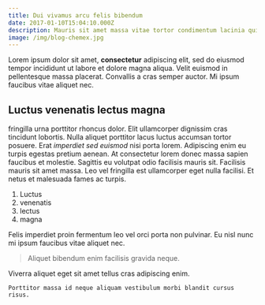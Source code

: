 ```yaml
---
title: Dui vivamus arcu felis bibendum
date: 2017-01-10T15:04:10.000Z
description: Mauris sit amet massa vitae tortor condimentum lacinia quis vel
image: /img/blog-chemex.jpg
---
```

Lorem ipsum dolor sit amet, **consectetur** adipiscing elit, sed do eiusmod tempor incididunt ut labore et dolore magna aliqua. Velit euismod in pellentesque massa placerat. Convallis a cras semper auctor. Mi ipsum faucibus vitae aliquet nec.

## Luctus venenatis lectus magna

fringilla urna porttitor rhoncus dolor. Elit ullamcorper dignissim cras tincidunt lobortis. Nulla aliquet porttitor lacus luctus accumsan tortor posuere. Erat _imperdiet sed euismod_ nisi porta lorem. Adipiscing enim eu turpis egestas pretium aenean. At consectetur lorem donec massa sapien faucibus et molestie. Sagittis eu volutpat odio facilisis mauris sit. Facilisis mauris sit amet massa. Leo vel fringilla est ullamcorper eget nulla facilisi. Et netus et malesuada fames ac turpis.

1. Luctus
2. venenatis
3. lectus
4. magna

Felis imperdiet proin fermentum leo vel orci porta non pulvinar. Eu nisl nunc mi ipsum faucibus vitae aliquet nec.

> Aliquet bibendum enim facilisis gravida neque.

Viverra aliquet eget sit amet tellus cras adipiscing enim.

```
Porttitor massa id neque aliquam vestibulum morbi blandit cursus risus.
```
